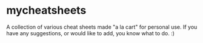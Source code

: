 # mycheatsheets
A collection of various cheat sheets made "a la cart" for personal use. If you have any suggestions, or would like to add, you know what to do. :)
